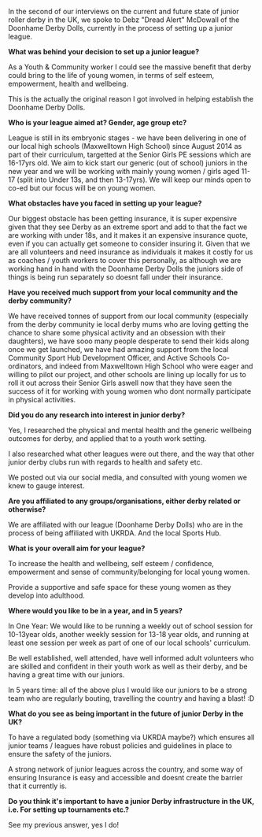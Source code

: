 <html><body><p>In the second of our interviews on the current and future state of junior roller derby in the UK, we spoke to Debz "Dread Alert" McDowall of the Doonhame Derby Dolls, currently in the process of setting up a junior league.

<strong>What was behind your decision to set up a junior league?</strong>

As a Youth &amp; Community worker I could see the massive benefit that derby could bring to the life of young women, in terms of self esteem, empowerment, health and wellbeing.

This is the actually the original reason I got involved in helping establish the Doonhame Derby Dolls.

<strong>Who is your league aimed at? Gender, age group etc?</strong>

League is still in its embryonic stages - we have been delivering in one of our local high schools (Maxwelltown High School) since August 2014 as part of their curriculum, targetted at the Senior Girls PE sessions which are 16-17yrs old. We aim to kick start our generic (out of school) juniors in the new year and we will be working with mainly young women / girls aged 11-17 (split into Under 13s, and then 13-17yrs). We will keep our minds open to co-ed but our focus will be on young women.

<strong>What obstacles have you faced in setting up your league?</strong>

Our biggest obstacle has been getting insurance, it is super expensive given that they see Derby as an extreme sport and add to that the fact we are working with under 18s, and it makes it an expensive insurance quote, even if you can actually get someone to consider insuring it. Given that we are all volunteers and need insurance as individuals it makes it costly for us as coaches / youth workers to cover this personally, as although we are working hand in hand with the Doonhame Derby Dolls the juniors side of things is being run separately so doesnt fall under their insurance.

<strong>Have you received much support from your local community and the derby community?</strong>

We have received tonnes of support from our local community (especially from the derby community ie local derby mums who are loving getting the chance to share some physical activity and an obsession with their daughters), we have sooo many people desperate to send their kids along once we get launched, we have had amazing support from the local Community Sport Hub Development Officer, and Active Schools Co-ordinators, and indeed from Maxwelltown High School who were eager and willing to pilot our project, and other schools are lining up locally for us to roll it out across their Senior Girls aswell now that they have seen the success of it for working with young women who dont normally participate in physical activities.

<strong>Did you do any research into interest in junior derby?</strong>

Yes, I researched the physical and mental health and the generic wellbeing outcomes for derby, and applied that to a youth work setting.

I also researched what other leagues were out there, and the way that other junior derby clubs run with regards to health and safety etc.

We posted out via our social media, and consulted with young women we knew to gauge interest.

<strong>Are you affiliated to any groups/organisations, either derby related or otherwise?</strong>

We are affiliated with our league (Doonhame Derby Dolls) who are in the process of being affiliated with UKRDA. And the local Sports Hub.

<strong>What is your overall aim for your league?</strong>

To increase the health and wellbeing, self esteem / confidence, empowerment and sense of community/belonging for local young women.

Provide a supportive and safe space for these young women as they develop into adulthood.

<strong>Where would you like to be in a year, and in 5 years?</strong>

In One Year: We would like to be running a weekly out of school session for 10-13year olds, another weekly session for 13-18 year olds, and running at least one session per week as part of one of our local schools' curriculum.

Be well established, well attended, have well informed adult volunteers who are skilled and confident in their youth work as well as their derby, and be having a great time with our juniors.

In 5 years time: all of the above plus I would like our juniors to be a strong team who are regularly bouting, travelling the country and having a blast! :D

<strong>What do you see as being important in the future of junior Derby in the UK?</strong>

To have a regulated body (something via UKRDA maybe?) which ensures all junior teams / leagues have robust policies and guidelines in place to ensure the safety of the juniors.

A strong network of junior leagues across the country, and some way of ensuring Insurance is easy and accessible and doesnt create the barrier that it currently is.

<strong>Do you think it's important to have a junior Derby infrastructure in the UK, i.e. For setting up tournaments etc.?</strong>

See my previous answer, yes I do!</p></body></html>
